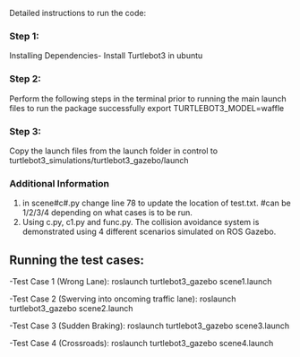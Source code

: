 Detailed instructions to run the code:

### Step 1: 
Installing Dependencies-
Install Turtlebot3 in ubuntu

### Step 2:
Perform the following steps in the terminal prior to running the main launch files to run the package successfully
export TURTLEBOT3_MODEL=waffle

### Step 3:
Copy the launch files from the launch folder in control to turtlebot3_simulations/turtlebot3_gazebo/launch

### Additional Information
1) in scene#c#.py change line 78 to update the location of test.txt. #can be 1/2/3/4 depending on what cases is to be run.
2) Using c.py, c1.py and func.py. The collision avoidance system is demonstrated using 4 different scenarios simulated on ROS Gazebo. 


## Running the test cases:

-Test Case 1 (Wrong Lane):
roslaunch turtlebot3_gazebo scene1.launch

-Test Case 2 (Swerving into oncoming traffic lane):
roslaunch turtlebot3_gazebo scene2.launch

-Test Case 3 (Sudden Braking):
roslaunch turtlebot3_gazebo scene3.launch

-Test Case 4 (Crossroads):
roslaunch turtlebot3_gazebo scene4.launch







